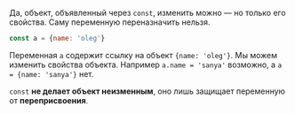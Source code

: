 Да, объект, объявленный через `const`, изменить можно — но только его свойства. Саму переменную переназначить нельзя.

```js
const a = {name: 'oleg'}
```

Переменная `a` содержит ссылку на объект `{name: 'oleg'}`. Мы можем изменить свойства объекта. Например `a.name = 'sanya'` возможно, а `a = {name: 'sanya'}` нет.

`const` **не делает объект неизменным**, оно лишь защищает переменную от **переприсвоения**.